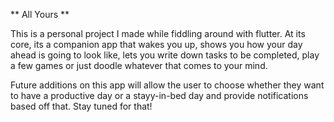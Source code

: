 ** All Yours **

This is a personal project I made while fiddling around with flutter. At its core, its a companion app that wakes you up, shows you how your day ahead is going to look like, lets you write down tasks to be completed, play a few games or just doodle whatever that comes to your mind.

Future additions on this app will allow the user to choose whether they want to have a productive day or a stayy-in-bed day and provide notifications based off that. Stay tuned for that!
